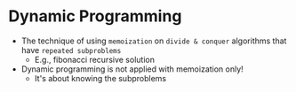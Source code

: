 # Dynamic Programming

- The technique of using `memoization` on `divide & conquer` algorithms that have `repeated subproblems`
  - E.g., fibonacci recursive solution
- Dynamic programming is not applied with memoization only!
  - It's about knowing the subproblems

